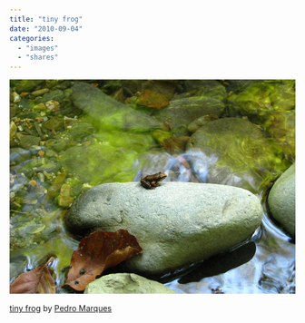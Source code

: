 ```yaml
---
title: "tiny frog"
date: "2010-09-04"
categories: 
  - "images"
  - "shares"
---
```


![](images/tumblr_l88frjffgf1qz4vrlo1_640.jpg)

[tiny frog](http://www.flickr.com/photos/pedromarques/4957609630/) by [Pedro Marques](http://flickr.com/photos/pedromarques)
